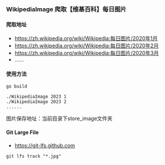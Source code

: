 ### WikipediaImage 爬取【维基百科】每日图片

#### 爬取地址

- https://zh.wikipedia.org/wiki/Wikipedia:每日图片/2020年1月
- https://zh.wikipedia.org/wiki/Wikipedia:每日图片/2020年2月
- https://zh.wikipedia.org/wiki/Wikipedia:每日图片/2020年3月
- ......

#### 使用方法

```shell
go build

./WikipediaImage 2023 1
./WikipediaImage 2023 2
......
```

图片保存地址：当前目录下store_image文件夹

#### Git Large File
- https://git-lfs.github.com
```shell
git lfs track "*.jpg"
```